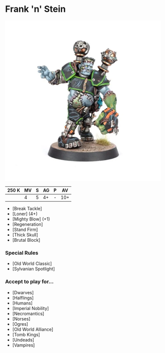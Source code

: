 # Frank 'n' Stein

![](../media/starplayers/FrankNSteinLead.webp)

| 250 K  | MV | S | AG | P | AV |
| --- | --- | --- | --- | --- | --- |
| | 4 | 5 | 4+ | - | 10+ |

* [Break Tackle]
* [Loner] (4+)
* [Mighty Blow] (+1)
* [Regeneration]
* [Stand Firm]
* [Thick Skull]
* [Brutal Block]

### Special Rules
* [Old World Classic]
* [Sylvanian Spotlight]

### Accept to play for...
* [Dwarves]
* [Halflings]
* [Humans]
* [Imperial Nobility]
* [Necromantics]
* [Norses]
* [Ogres]
* [Old World Alliance]
* [Tomb Kings]
* [Undeads]
* [Vampires]
